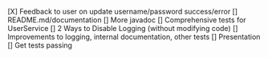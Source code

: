 [X] Feedback to user on update username/password success/error
[] README.md/documentation
[] More javadoc
[] Comprehensive tests for UserService
[] 2 Ways to Disable Logging (without modifying code)
[] Improvements to logging, internal documentation, other tests
[] Presentation
[] Get tests passing
